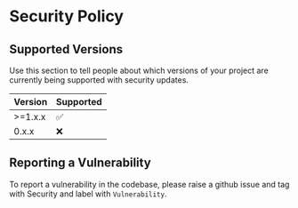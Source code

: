 # Security Policy

## Supported Versions

Use this section to tell people about which versions of your project are
currently being supported with security updates.

| Version | Supported          |
|---------|--------------------|
| >=1.x.x | :white_check_mark: |
| 0.x.x   | :x:                |


## Reporting a Vulnerability

To report a vulnerability in the codebase, please raise a github issue and tag with Security and label with `Vulnerability`.
